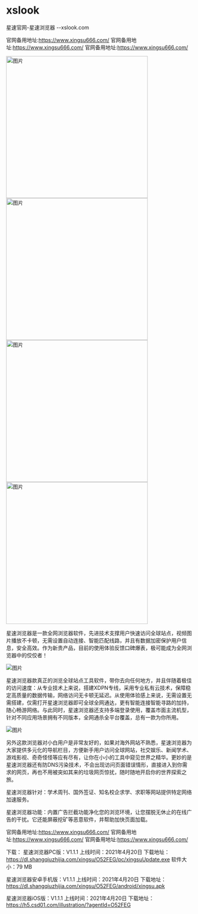 # xslook
星速官网-星速浏览器 --xslook.com

官网备用地址:https://www.xingsu666.com/
官网备用地址:https://www.xingsu666.com/
官网备用地址:https://www.xingsu666.com/




<img width="384" alt="图片" src="https://www.xingsu666.com/img/logo.png?1640743926038">

<img width="384" alt="图片" src="https://user-images.githubusercontent.com/83153586/115981872-9adb3980-a5c9-11eb-8ca8-dea6b7018da7.png">

<img width="384" alt="图片" src="https://www.xingsu666.com/img/title1.png">

<img width="384" alt="图片" src="https://www.xingsu666.com/img/banner1.jpg?1640743926038">

星速浏览器是一款全网浏览器软件，先进技术支撑用户快速访问全球站点，视频图片播放不卡顿，无需设置自动连接、智能匹配线路，并且有数据加密保护用户信息，安全高效。作为新贵产品，目前的使用体验反馈口碑爆表，极可能成为全网浏览器中的佼佼者！



![图片](https://user-images.githubusercontent.com/83153586/115981880-b1819080-a5c9-11eb-8366-eb426cbe866b.png)

星速浏览器款真正的浏览全球站点工具软件，带你去向任何地方，并且伴随着极佳的访问速度：从专业技术上来说，搭建XDPN专线，采用专业私有云技术，保障稳定高质量的数据传输，网络访问无卡顿无延迟。从使用体验感上来说，无需设置无需搭建，仅需打开星速浏览器即可全球全网通达，更有智能连接智能寻路的加持，随心畅游网络。与此同时，星速浏览器还支持多端登录使用，覆盖市面主流机型，针对不同应用场景拥有不同版本，全网通杀全平台覆盖，总有一款为你所用。

![图片](https://user-images.githubusercontent.com/83153586/115981887-bba38f00-a5c9-11eb-8b31-c56f7962c4b8.png)

另外这款浏览器对小白用户是非常友好的，如果对海外网站不熟悉，星速浏览器为大家提供多元化的导航栏目，方便新手用户访问全球网站，社交娱乐、新闻学术、游戏影视、奇奇怪怪等应有尽有，让你在小小的工具中窥见世界之精华。更妙的是星速浏览器还有防DNS污染技术，不会出现访问页面错误情形，直接进入到你需求的网页，再也不用被突如其来的垃圾网页惊扰，随时随地开启你的世界探索之旅。

星速浏览器针对：学术周刊、国外签证、知名校企求学、求职等网站提供特定网络加速服务。

星速浏览器功能：内置广告拦截功能净化您的浏览环境，让您摆脱无休止的在线广告的干扰。它还能屏蔽挖矿等恶意软件，并帮助加快页面加载。

官网备用地址:https://www.xingsu666.com/ 
官网备用地址:https://www.xingsu666.com/
官网备用地址:https://www.xingsu666.com/

下载： 星速浏览器PC版：V1.1.1 上线时间：2021年4月20日 下载地址：https://dl.shangqiuzhijia.com/xingsu/O52FEG/pc/xingsuUpdate.exe 软件大小：79 MB

星速浏览器安卓手机版：V1.1.1 上线时间：2021年4月20日 下载地址：https://dl.shangqiuzhijia.com/xingsu/O52FEG/android/xingsu.apk

星速浏览器iOS版：V1.1.1 上线时间：2021年4月20日 下载地址：https://h5.csd01.com/illustration/?agentId=O52FEG
